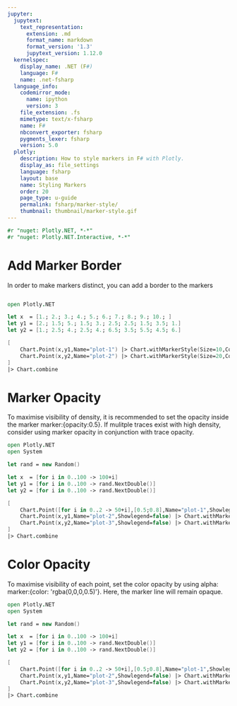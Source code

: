 ```yaml
---
jupyter:
  jupytext:
    text_representation:
      extension: .md
      format_name: markdown
      format_version: '1.3'
      jupytext_version: 1.12.0
  kernelspec:
    display_name: .NET (F#)
    language: F#
    name: .net-fsharp
  language_info:
    codemirror_mode:
      name: ipython
      version: 3
    file_extension: .fs
    mimetype: text/x-fsharp
    name: F#
    nbconvert_exporter: fsharp
    pygments_lexer: fsharp
    version: 5.0
  plotly:
    description: How to style markers in F# with Plotly.
    display_as: file_settings
    language: fsharp
    layout: base
    name: Styling Markers
    order: 20
    page_type: u-guide
    permalink: fsharp/marker-style/
    thumbnail: thumbnail/marker-style.gif
---
```


```fsharp dotnet_interactive={"language": "fsharp"}
#r "nuget: Plotly.NET, *-*"
#r "nuget: Plotly.NET.Interactive, *-*"

```

# Add Marker Border


In order to make markers distinct, you can add a border to the markers

```fsharp dotnet_interactive={"language": "fsharp"}

open Plotly.NET

let x  = [1.; 2.; 3.; 4.; 5.; 6.; 7.; 8.; 9.; 10.; ]
let y1 = [2.; 1.5; 5.; 1.5; 3.; 2.5; 2.5; 1.5; 3.5; 1.]
let y2 = [1.; 2.5; 4.; 2.5; 4.; 6.5; 3.5; 5.5; 4.5; 6.]

[
    Chart.Point(x,y1,Name="plot-1") |> Chart.withMarkerStyle(Size=10,Color="deeppink",Symbol=StyleParam.Symbol.Cross);
    Chart.Point(x,y2,Name="plot-2") |> Chart.withMarkerStyle(Size=20,Color="blue",Symbol=StyleParam.Symbol.Diamond)
]
|> Chart.combine
```

# Marker Opacity


To maximise visibility of density, it is recommended to set the opacity inside the marker marker:{opacity:0.5}. If mulitple traces exist with high density, consider using marker opacity in conjunction with trace opacity.

```fsharp dotnet_interactive={"language": "fsharp"}
open Plotly.NET
open System

let rand = new Random()

let x  = [for i in 0..100 -> 100+i]
let y1 = [for i in 0..100 -> rand.NextDouble()]
let y2 = [for i in 0..100 -> rand.NextDouble()]

[
    Chart.Point([for i in 0..2 -> 50+i],[0.5;0.8],Name="plot-1",Showlegend=false) |> Chart.withMarker(Marker.init(Size=150,Color="green",Opacity=0.5, Symbol=StyleParam.Symbol.Circle,Line=Line.init(Width=10.,Color="red")));
    Chart.Point(x,y1,Name="plot-2",Showlegend=false) |> Chart.withMarkerStyle(Size=25,Color="deeppink",Opacity=0.5, Symbol=StyleParam.Symbol.Circle);
    Chart.Point(x,y2,Name="plot-3",Showlegend=false) |> Chart.withMarkerStyle(Size=25,Color="blue",Opacity=0.5, Symbol=StyleParam.Symbol.Circle)
]
|> Chart.combine
```

# Color Opacity


To maximise visibility of each point, set the color opacity by using alpha: marker:{color: 'rgba(0,0,0,0.5)'}. Here, the marker line will remain opaque.

```fsharp dotnet_interactive={"language": "fsharp"}
open Plotly.NET
open System

let rand = new Random()

let x  = [for i in 0..100 -> 100+i]
let y1 = [for i in 0..100 -> rand.NextDouble()]
let y2 = [for i in 0..100 -> rand.NextDouble()]

[
    Chart.Point([for i in 0..2 -> 50+i],[0.5;0.8],Name="plot-1",Showlegend=false) |> Chart.withMarker(Marker.init(Size=150,Color="rgba(17, 157, 255,0.5)",Opacity=0.5, Symbol=StyleParam.Symbol.Circle,Line=Line.init(Width=10.,Color="red")));
    Chart.Point(x,y1,Name="plot-2",Showlegend=false) |> Chart.withMarkerStyle(Size=25,Color="rgba(17, 157, 255,0.5)",Opacity=0.5, Symbol=StyleParam.Symbol.Circle);
    Chart.Point(x,y2,Name="plot-3",Showlegend=false) |> Chart.withMarkerStyle(Size=25,Color="rgba(17, 157, 255,0.5)",Opacity=0.5, Symbol=StyleParam.Symbol.Circle)
]
|> Chart.combine
```
